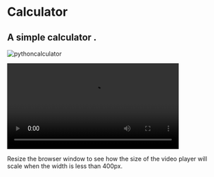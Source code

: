 # Calculator

## A simple calculator .
![pythoncalculator](https://github.com/Sonykhan1121/Mcq_question_answer/assets/45848552/c3499d41-ba55-4527-bf13-81f0e3d973ff)

<html>
<head>
<meta name="viewport" content="width=device-width, initial-scale=1.0">
<style>
video {
  max-width: 100%;
  height: auto;
}
</style>
</head>
<body>

<video width="400" controls>
  <source src="https://github.com/Sonykhan1121/Calculator/assets/45848552/9c069f17-43e0-4f16-8955-c1efbe58b99a" type="video/mp4">
  Your browser does not support HTML5 video.
</video>

<p>Resize the browser window to see how the size of the video player will scale when the width is less than 400px.</p>

</body>
</html>


